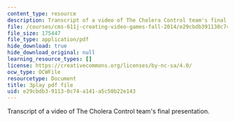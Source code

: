 ```yaml
---
content_type: resource
description: Transcript of a video of The Cholera Control team's final presentation.
file: /courses/cms-611j-creating-video-games-fall-2014/e29cbdb391130c74a141a5c50b22e143_sKolTx6sxUo.pdf
file_size: 175447
file_type: application/pdf
hide_download: true
hide_download_original: null
learning_resource_types: []
license: https://creativecommons.org/licenses/by-nc-sa/4.0/
ocw_type: OCWFile
resourcetype: Document
title: 3play pdf file
uid: e29cbdb3-9113-0c74-a141-a5c50b22e143
---
```

Transcript of a video of The Cholera Control team's final presentation.